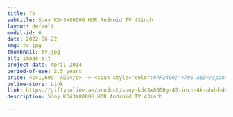 ```yaml
---
title: TV
subtitle: Sony KD43X8000G HDR Android TV 43inch
layout: default
modal-id: 6
date: 2022-06-22
img: tv.jpg
thumbnail: tv.jpg
alt: image-alt
project-date: April 2014
period-of-use: 2.5 years
price: <s>1,699  AED</s> -> <span style="color:#FF2400;">790 AED</span>
online-store: Link
link: https://giftyonline.ae/product/sony-kd43x8000g-43-inch-4k-uhd-hdr-android-tv-black3GW8U
description: Sony KD43X8000G HDR Android TV 43inch

---
```

